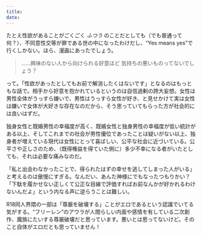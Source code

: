 ```yaml
---
title: 
date:
---
```


たとえ性欲があることがごくごく _ふつう_ のことだとしても（でも普通って何？）、不同意性交等が罪である世の中になったわけだし、“Yes means yes”で行くしかない。ほら、漫画にあったでしょう。

> ……興味のない人から向けられる好意ほど 気持ちの悪いものってないでしょう？

って。「性欲があったとしてもお前で解消したくはないです」となるのはもっともな話で。相手から好意を抱かれているというのは自信過剰の誇大妄想。女性は男性全体がうっすら嫌いで、男性はうっすら女性が好き、と見せかけて実は女性は嫌いで女体が大好きな存在なのだから、そう思っていてもらった方が社会的には良いはずだ。

独身女性と既婚男性の幸福度が高く、既婚女性と独身男性の幸福度が低い統計がある以上、そしてこれまでの社会が男性優位であったことは疑いがない以上、独身者が増えている現代は女性にとって喜ばしい、公平な社会に近づいている。公平さや正しさのため、（既得権益を得ていた側に）多少不幸になる者がいたとしても、それは必要な痛みなのだ。

「私と出会わなかったことで、得られたはずの幸せを逃してしまった人がいる」と考えるのは傲慢にすぎる。なんだい、あんた神様にでもなったつもりかい？　「下駄を履かせない正しくて公正な目線で評価すればお前なんかが好かれるわけないんだよ」という内なる声に逆らうことは難しい。

R18同人界隈の一部は「尊厳を破壊する」ことがエロであるという認識でいてる気がする。“フリーレン”のアウラが人間らしい内面や感情を有している二次創作、魔族にたいする尊厳破壊だと思っています。悪いとは思ってないけど。そのこと自体がエロだとも思っていません！
